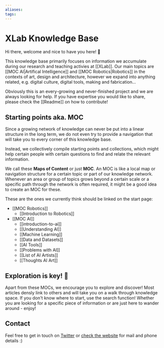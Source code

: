 ```yaml
---
aliases: 
tags: 
---
```


# XLab Knowledge Base
Hi there, welcome and nice to have you here! 👋

This knowledge base primarily focuses on information we accumulate during our research and teaching activies at [[XLab]]. Our main topics are [[MOC AI|Artifical Intelligence]] and [[MOC Robotics|Robotics]] in the contexts of art, design and architecture, however we expand into anything related, e.g. digital culture, digital tools, making and fabrication… 

Obviously this is an every-growing and never-finished project and we are always looking for help. If you have expertise you would like to share, please check the [[Readme]] on how to contribute!

## Starting points aka. MOC
Since a growing network of knowledge can never be put into a linear structure in the long term, we do not even try to provide a navigation  that will take you to every corner of this knowledge base. 

Instead, we collectively compile starting points and collections, which might help certain people with certain questions to find and relate the relevant information. 

We call these **Maps of Content** or just **MOC**. An MOC is like a local map or navigation structure for a certain topic or part of our knowledge network. Whenever an area or group of topics grows beyond a certain scale or a specific path through the network is often required, it might be a good idea to create an MOC for these. 

These are the ones we currently think should be linked on the start page:

- [[MOC Robotics]]
	- [[Introduction to Robotics]]
- [[MOC AI]]
	- [[introduction-to-ai]]
	- [[Understanding AI]]
	- [[Machine Learning]]
	- [[Data and Datasets]]
	- [[AI Tools]]
	- [[Problems with AI]]
	- [[List of AI Artists]]
	- [[Thoughts AI Art]]

## Exploration is key! 🔭
Apart from these MOCs, we encourage you to explore and discover! Most articles densly link to others and will take you on a walk through knowledge space. If you don't know where to start, use the search function!
Whether you are looking for a specific piece of information or are just here to wander around - enjoy!

## Contact
Feel free to get in touch on [Twitter](https://twitter.com/burg_xlab) or [check the website](https://www.burg-halle.de/hochschule/einrichtungen/burglabs/xlab/) for mail and phone details :)
